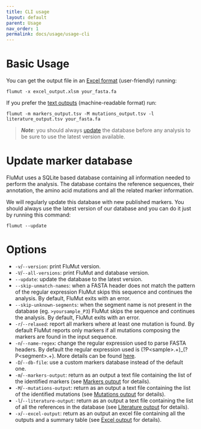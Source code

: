```yaml
---
title: CLI usage
layout: default
parent: Usage
nav_order: 1
permalink: docs/usage/usage-cli
---
```


# Basic Usage
You can get the output file in an [Excel format](../output#excel-output) (user-friendly) running:
```
flumut -x excel_output.xlsm your_fasta.fa
```
If you prefer the [text outputs](../output#markers-output) (machine-readable format) run:
```
flumut -m markers_output.tsv -M mutations_output.tsv -l literature_output.tsv your_fasta.fa
```

>**_Note_**: you should always [update](#update-marker-database) the database before any analysis to be sure to use the latest version available.

# Update marker database
FluMut uses a SQLite based database containing all information needed to perform the analysis.
The database contains the reference sequences, their annotation, the amino acid mutations and all the related marker information.

We will regularly update this database with new published markers.
You should always use the latest version of our database and you can do it just by running this command:
```
flumut --update
```


# Options

- `-v`/`--version`: print FluMut version.
- `-V`/`--all-versions`: print FluMut and database version.
- `--update`: update the database to the latest version.
- `--skip-unmatch-names`: when a FASTA header does not match the pattern of the regular expression FluMut skips this sequence and continues the analysis. By default, FluMut exits with an error.
- `--skip-unknown-segments`: when the segment name is not present in the database (eg. `>yoursample_P3`) FluMut skips the sequence and continues the analysis. By default, FluMut exits with an error.
- `-r`/`--relaxed`: report all markers where at least one mutation is found. By default FluMut reports only markers if all mutations composing the markers are found in the input sequence.
- `-n`/`--name-regex`: change the regular expression used to parse FASTA headers. 
    By default the regular expression used is (?P\<sample\>.+)_(?P\<segment\>.+). More details can be found [here](input-file#custom-fasta-header-parsing).
- `-D`/`--db-file`: use a custom markers database instead of the default one.
- `-m`/`--markers-output`: return as an output a text file containing the list of the identified markers (see [Markers output](../output#markers-output) for details).
- `-M`/`--mutations-output`: return as an output a text file containing the list of the identified mutations (see [Mutations output](../output#mutations-output) for details).
- `-l`/`--literature-output`: return as an output a text file containing the list of all the references in the database (see [Literature output](../output#literature-output) for details).
- `-x`/`--excel-output`: return as an output an excel file containing all the outputs and a summary table (see [Excel output](../output#excel-output) for details).
